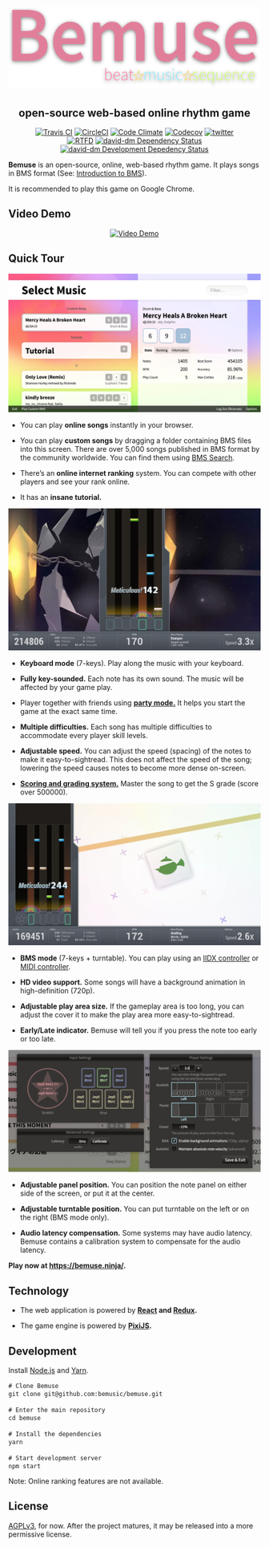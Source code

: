 <h1 align="center"><a href="https://bemuse.ninja/"><img src="website/static/img/logo-with-shadow.svg" alt="Bemuse 〜beat☆music☆sequence〜" height="162" /></a></h1>

<h2 align="center">open-source web-based online rhythm game</h2>

<p align="center">
  <a href="https://travis-ci.org/bemusic/bemuse"><img src="https://img.shields.io/travis/bemusic/bemuse.svg?style=flat" alt="Travis CI"></a>
  <a href="https://circleci.com/gh/bemusic/bemuse"><img src="https://img.shields.io/circleci/project/bemusic/bemuse/master.svg?style=flat" alt="CircleCI"></a>
  <a href="https://codeclimate.com/github/bemusic/bemuse"><img src="https://img.shields.io/codeclimate/github/bemusic/bemuse.svg?style=flat" alt="Code Climate"></a>
  <a href="https://codecov.io/gh/bemusic/bemuse"><img src="https://codecov.io/gh/bemusic/bemuse/branch/master/graph/badge.svg" alt="Codecov" /></a>
  <a href="https://twitter.com/bemusegame"><img src="https://img.shields.io/badge/twitter-@bemusegame-blue.svg" alt="twitter" /></a>
  <br>
  <a href="http://bemuse.rtfd.org/"><img src="https://img.shields.io/badge/read%20the-docs-brightgreen.svg?style=flat" alt="RTFD"></a>
  <a href="https://david-dm.org/bemusic/bemuse" title="Dependency status"><img src="https://david-dm.org/bemusic/bemuse.svg" alt="david-dm Dependency Status"></a>
  <a href="https://david-dm.org/bemusic/bemuse#info=devDependencies" title="devDependency status"><img src="https://david-dm.org/bemusic/bemuse/dev-status.svg" alt="david-dm Development Depedency Status"></a>
</p>

__Bemuse__ is an open-source, online, web-based rhythm game.
It plays songs in BMS format (See: [Introduction to BMS](https://www.youtube.com/watch?v=Guv1vRAKanY)).

It is recommended to play this game on Google Chrome.

## Video Demo

<p align="center">
  <a href="https://www.youtube.com/watch?v=EOgI37Myqvk"><img src="http://i.imgur.com/3sVRyGm.jpg" alt="Video Demo" width="754" /></a>
</p>

## Quick Tour

![Music selection](website/static/img/screenshots/music-select.jpg)

- You can play __online songs__ instantly in your browser.

- You can play __custom songs__ by dragging a folder containing BMS files into this screen. There are over 5,000 songs published in BMS format by the community worldwide. You can find them using [BMS Search](http://bmssearch.net/).

- There’s an __online internet ranking__ system. You can compete with other players and see your rank online.

- It has an __insane tutorial.__


![Gameplay](website/static/img/screenshots/gameplay-kbd.jpg)

- __Keyboard mode__ (7-keys). Play along the music with your keyboard.

- __Fully key-sounded.__ Each note has its own sound. The music will be affected by your game play.

- Player together with friends using [__party mode.__](https://www.youtube.com/watch?v=hiJzFRIhiiA) It helps you start the game at the exact same time.

- __Multiple difficulties.__ Each song has multiple difficulties to accommodate every player skill levels.

- __Adjustable speed.__ You can adjust the speed (spacing) of the notes to make it easy-to-sightread. This does not affect the speed of the song; lowering the speed causes notes to become more dense on-screen.

- [__Scoring and grading system.__](http://bemuse.readthedocs.io/en/latest/users/scoring-and-judgment.html) Master the song to get the S grade (score over 500000).


![Gameplay](website/static/img/screenshots/gameplay-bms.jpg)

- __BMS mode__ (7-keys + turntable). You can play using an [IIDX controller](https://www.youtube.com/watch?v=EOgI37Myqvk) or [MIDI controller](https://www.facebook.com/bemusegame/videos/985712734835136/).

- __HD video support.__ Some songs will have a background animation in high-definition (720p).

- __Adjustable play area size.__ If the gameplay area is too long, you can adjust the cover it to make the play area more easy-to-sightread.

- __Early/Late indicator.__ Bemuse will tell you if you press the note too early or too late.



![Options](website/static/img/screenshots/options.jpg)

- __Adjustable panel position.__ You can position the note panel on either side of the screen, or put it at the center.

- __Adjustable turntable position.__ You can put turntable on the left or on the right (BMS mode only).

- __Audio latency compensation.__ Some systems may have audio latency. Bemuse contains a calibration system to compensate for the audio latency.


__Play now at https://bemuse.ninja/.__


## Technology

- The web application is powered by __[React](https://facebook.github.io/react/) and [Redux](http://redux.js.org/).__

- The game engine is powered by __[PixiJS](http://www.pixijs.com/).__



## Development

Install [Node.js](https://nodejs.org/en/) and [Yarn](https://github.com/yarnpkg).

```
# Clone Bemuse
git clone git@github.com:bemusic/bemuse.git

# Enter the main repository
cd bemuse

# Install the dependencies
yarn

# Start development server
npm start
```

Note: Online ranking features are not available.



## License

[AGPLv3](LICENSE), for now.
After the project matures, it may be released into a more permissive license.
